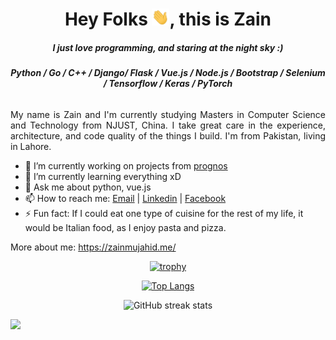 <h1 align="center">Hey Folks <img src="./assets/wave.gif" width="28">, this is Zain</h1>

<h5 align="center">I just love programming, and staring at the night sky :)</h5>

<h6 align="center"><b>Python / Go / C++ / Django/ Flask / Vue.js / Node.js / Bootstrap / Selenium / Tensorflow / Keras / PyTorch</b></h6>


<p align="justify"> My name is Zain and I'm currently studying Masters in Computer Science and Technology from NJUST, China. I take great care in the experience, architecture, and code quality of the things I build. I'm from Pakistan, living in Lahore.</p>

- 🔭 I’m currently working on projects from [prognos](https://prognoshealth.com/) 
- 🌱 I’m currently learning everything xD
- 💬 Ask me about python, vue.js
- 📫 How to reach me: [Email](mailto:zainmujahid01@gmail.com) | [Linkedin](https://www.linkedin.com/in/zainmujahid/) | [Facebook](https://www.facebook.com/zmujahid/) 
- ⚡ Fun fact: If I could eat one type of cuisine for the rest of my life, it would be Italian food, as I enjoy pasta and pizza.

More about me: <a href="https://zainmujahid.me/" target="_blank">https://zainmujahid.me/</a>

<div align="center">

[![trophy](https://github-profile-trophy.vercel.app/?username=zainmujahid)](https://github.com/ryo-ma/github-profile-trophy)
  
[![Top Langs](https://github-readme-stats.vercel.app/api/top-langs/?username=zainmujahid&layout=compact)](https://github.com/zainmujahid/github-readme-stats)

![GitHub streak stats](https://github-readme-streak-stats.herokuapp.com/?user=zainmujahid)  
</div>

![](https://komarev.com/ghpvc/?username=zainmujahid)

